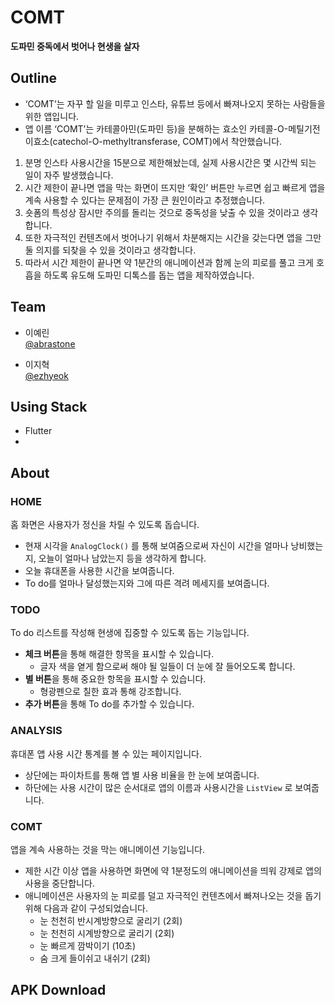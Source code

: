 # COMT
**도파민 중독에서 벗어나 현생을 살자**



## Outline

- ‘COMT’는 자꾸 할 일을 미루고 인스타, 유튜브 등에서 빠져나오지 못하는 사람들을 위한 앱입니다.
- 앱 이름 ‘COMT’는 카테콜아민(도파민 등)을 분해하는 효소인 카테콜-O-메틸기전이효소(catechol-O-methyltransferase, COMT)에서 착안했습니다.

1. 분명 인스타 사용시간을 15분으로 제한해놨는데, 실제 사용시간은 몇 시간씩 되는 일이 자주 발생했습니다.
2. 시간 제한이 끝나면 앱을 막는 화면이 뜨지만 ‘확인’ 버튼만 누르면 쉽고 빠르게 앱을 계속 사용할 수 있다는 문제점이 가장 큰 원인이라고 추정했습니다.
3. 숏폼의 특성상 잠시만 주의를 돌리는 것으로 중독성을 낮출 수 있을 것이라고 생각합니다.
4. 또한 자극적인 컨텐츠에서 벗어나기 위해서 차분해지는 시간을 갖는다면 앱을 그만둘 의지를 되찾을 수 있을 것이라고 생각합니다.
5. 따라서 시간 제한이 끝나면 약 1분간의 애니메이션과 함께 눈의 피로를 풀고 크게 호흡을 하도록 유도해 도파민 디톡스를 돕는 앱을 제작하였습니다.



## Team

- 이예린<br/>[@abrastone](https://github.com/abrastone)

- 이지혁<br/>[@ezhyeok](https://github.com/ezhyeok)



## Using Stack

- Flutter
-



## About

### HOME

홈 화면은 사용자가 정신을 차릴 수 있도록 돕습니다.

- 현재 시각을 `AnalogClock()` 를 통해 보여줌으로써 자신이 시간을 얼마나 낭비했는지, 오늘이 얼마나 남았는지 등을 생각하게 합니다.
- 오늘 휴대폰을 사용한 시간을 보여줍니다.
- To do를 얼마나 달성했는지와 그에 따른 격려 메세지를 보여줍니다.


### TODO

To do 리스트를 작성해 현생에 집중할 수 있도록 돕는 기능입니다.

- **체크 버튼**을 통해 해결한 항목을 표시할 수 있습니다.
    - 글자 색을 옅게 함으로써 해야 될 일들이 더 눈에 잘 들어오도록 합니다.
- **별 버튼**을 통해 중요한 항목을 표시할 수 있습니다.
    - 형광펜으로 칠한 효과 통해 강조합니다.
- **추가 버튼**을 통해 To do를 추가할 수 있습니다.


### ANALYSIS

휴대폰 앱 사용 시간 통계를 볼 수 있는 페이지입니다.

- 상단에는 파이차트를 통해 앱 별 사용 비율을 한 눈에 보여줍니다.
- 하단에는 사용 시간이 많은 순서대로 앱의 이름과 사용시간을 `ListView` 로 보여줍니다.


### COMT

앱을 계속 사용하는 것을 막는 애니메이션 기능입니다.

- 제한 시간 이상 앱을 사용하면 화면에 약 1분정도의 애니메이션을 띄워 강제로 앱의 사용을 중단합니다.
- 애니메이션은 사용자의 눈 피로를 덜고 자극적인 컨텐츠에서 빠져나오는 것을 돕기 위해 다음과 같이 구성되었습니다.
    - 눈 천천히 반시계방향으로 굴리기 (2회)
    - 눈 천천히 시계방향으로 굴리기 (2회)
    - 눈 빠르게 깜박이기 (10초)
    - 숨 크게 들이쉬고 내쉬기 (2회)



## APK Download
